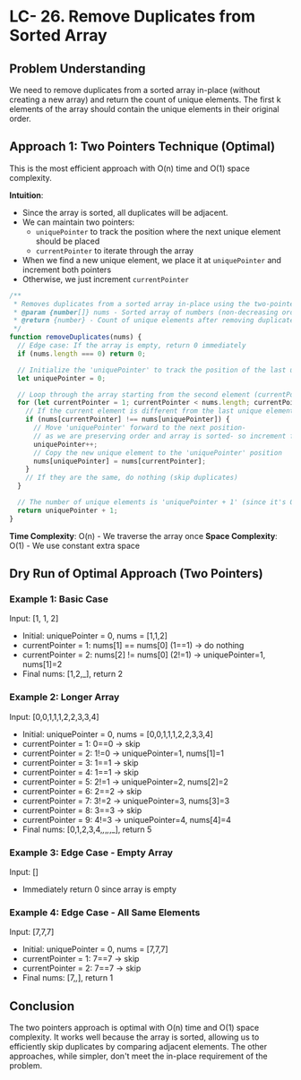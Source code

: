 # LC- 26. Remove Duplicates from Sorted Array

## Problem Understanding

We need to remove duplicates from a sorted array in-place (without creating a new array) and return the count of unique elements. The first k elements of the array should contain the unique elements in their original order.

## Approach 1: Two Pointers Technique (Optimal)

This is the most efficient approach with O(n) time and O(1) space complexity.

**Intuition**:

- Since the array is sorted, all duplicates will be adjacent.
- We can maintain two pointers:
  - `uniquePointer` to track the position where the next unique element should be placed
  - `currentPointer` to iterate through the array
- When we find a new unique element, we place it at `uniquePointer` and increment both pointers
- Otherwise, we just increment `currentPointer`

```javascript
/**
 * Removes duplicates from a sorted array in-place using the two-pointer technique.
 * @param {number[]} nums - Sorted array of numbers (non-decreasing order)
 * @return {number} - Count of unique elements after removing duplicates
 */
function removeDuplicates(nums) {
  // Edge case: If the array is empty, return 0 immediately
  if (nums.length === 0) return 0;

  // Initialize the 'uniquePointer' to track the position of the last unique element
  let uniquePointer = 0;

  // Loop through the array starting from the second element (currentPointer = 1)
  for (let currentPointer = 1; currentPointer < nums.length; currentPointer++) {
    // If the current element is different from the last unique element
    if (nums[currentPointer] !== nums[uniquePointer]) {
      // Move 'uniquePointer' forward to the next position-
      // as we are preserving order and array is sorted- so increment first and swap next
      uniquePointer++;
      // Copy the new unique element to the 'uniquePointer' position
      nums[uniquePointer] = nums[currentPointer];
    }
    // If they are the same, do nothing (skip duplicates)
  }

  // The number of unique elements is 'uniquePointer + 1' (since it's 0-based index)
  return uniquePointer + 1;
}
```

**Time Complexity**: O(n) - We traverse the array once
**Space Complexity**: O(1) - We use constant extra space

## Dry Run of Optimal Approach (Two Pointers)

### Example 1: Basic Case

Input: [1, 1, 2]

- Initial: uniquePointer = 0, nums = [1,1,2]
- currentPointer = 1: nums[1] == nums[0] (1==1) → do nothing
- currentPointer = 2: nums[2] != nums[0] (2!=1) → uniquePointer=1, nums[1]=2
- Final nums: [1,2,_], return 2

### Example 2: Longer Array

Input: [0,0,1,1,1,2,2,3,3,4]

- Initial: uniquePointer = 0, nums = [0,0,1,1,1,2,2,3,3,4]
- currentPointer = 1: 0==0 → skip
- currentPointer = 2: 1!=0 → uniquePointer=1, nums[1]=1
- currentPointer = 3: 1==1 → skip
- currentPointer = 4: 1==1 → skip
- currentPointer = 5: 2!=1 → uniquePointer=2, nums[2]=2
- currentPointer = 6: 2==2 → skip
- currentPointer = 7: 3!=2 → uniquePointer=3, nums[3]=3
- currentPointer = 8: 3==3 → skip
- currentPointer = 9: 4!=3 → uniquePointer=4, nums[4]=4
- Final nums: [0,1,2,3,4,_,_,_,_,_], return 5

### Example 3: Edge Case - Empty Array

Input: []

- Immediately return 0 since array is empty

### Example 4: Edge Case - All Same Elements

Input: [7,7,7]

- Initial: uniquePointer = 0, nums = [7,7,7]
- currentPointer = 1: 7==7 → skip
- currentPointer = 2: 7==7 → skip
- Final nums: [7,_,_], return 1

## Conclusion

The two pointers approach is optimal with O(n) time and O(1) space complexity. It works well because the array is sorted, allowing us to efficiently skip duplicates by comparing adjacent elements. The other approaches, while simpler, don't meet the in-place requirement of the problem.
